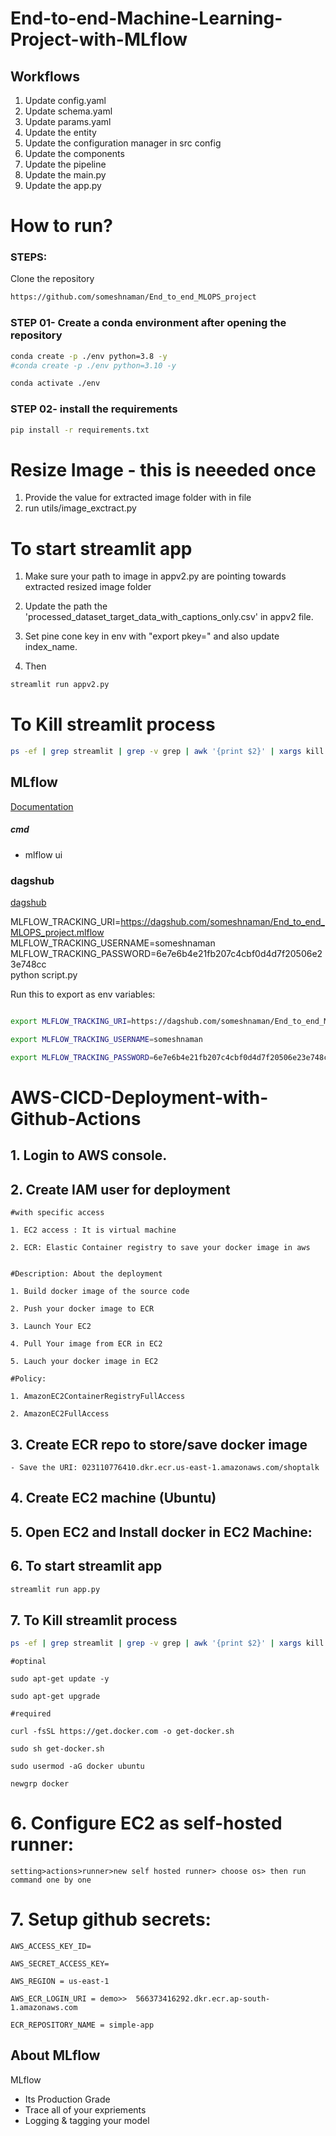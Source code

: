 # End-to-end-Machine-Learning-Project-with-MLflow


## Workflows

1. Update config.yaml
2. Update schema.yaml
3. Update params.yaml
4. Update the entity
5. Update the configuration manager in src config
6. Update the components
7. Update the pipeline 
8. Update the main.py
9. Update the app.py



# How to run?
### STEPS:

Clone the repository

```bash
https://github.com/someshnaman/End_to_end_MLOPS_project
```
### STEP 01- Create a conda environment after opening the repository

```bash
conda create -p ./env python=3.8 -y
#conda create -p ./env python=3.10 -y
```

```bash
conda activate ./env
```


### STEP 02- install the requirements
```bash
pip install -r requirements.txt
```

# Resize Image - this is neeeded once
1. Provide the value for extracted image folder with in file 
2. run utils/image_exctract.py
# To start streamlit app
1. Make sure your path to image  in appv2.py are pointing towards extracted resized image folder
2. Update the path the 'processed_dataset_target_data_with_captions_only.csv' in appv2 file.
3. Set pine cone key in env with "export pkey=<your key>" and also update index_name.

3. Then 
```bash
streamlit run appv2.py
```
	
# To Kill streamlit process
```bash
ps -ef | grep streamlit | grep -v grep | awk '{print $2}' | xargs kill
```


## MLflow

[Documentation](https://mlflow.org/docs/latest/index.html)


##### cmd
- mlflow ui

### dagshub
[dagshub](https://dagshub.com/)

MLFLOW_TRACKING_URI=https://dagshub.com/someshnaman/End_to_end_MLOPS_project.mlflow \
MLFLOW_TRACKING_USERNAME=someshnaman \
MLFLOW_TRACKING_PASSWORD=6e7e6b4e21fb207c4cbf0d4d7f20506e23e748cc \
python script.py

Run this to export as env variables:

```bash

export MLFLOW_TRACKING_URI=https://dagshub.com/someshnaman/End_to_end_MLOPS_project.mlflow

export MLFLOW_TRACKING_USERNAME=someshnaman 

export MLFLOW_TRACKING_PASSWORD=6e7e6b4e21fb207c4cbf0d4d7f20506e23e748cc

```
# AWS-CICD-Deployment-with-Github-Actions

## 1. Login to AWS console.

## 2. Create IAM user for deployment

	#with specific access

	1. EC2 access : It is virtual machine

	2. ECR: Elastic Container registry to save your docker image in aws


	#Description: About the deployment

	1. Build docker image of the source code

	2. Push your docker image to ECR

	3. Launch Your EC2 

	4. Pull Your image from ECR in EC2

	5. Lauch your docker image in EC2

	#Policy:

	1. AmazonEC2ContainerRegistryFullAccess

	2. AmazonEC2FullAccess

	
## 3. Create ECR repo to store/save docker image
 	- Save the URI: 023110776410.dkr.ecr.us-east-1.amazonaws.com/shoptalk
	
## 4. Create EC2 machine (Ubuntu) 

## 5. Open EC2 and Install docker in EC2 Machine:

## 6. To start streamlit app
```bash
streamlit run app.py
```
	
## 7. To Kill streamlit process
```bash
ps -ef | grep streamlit | grep -v grep | awk '{print $2}' | xargs kill
```
	#optinal

	sudo apt-get update -y

	sudo apt-get upgrade
	
	#required

	curl -fsSL https://get.docker.com -o get-docker.sh

	sudo sh get-docker.sh

	sudo usermod -aG docker ubuntu

	newgrp docker
	
# 6. Configure EC2 as self-hosted runner:
    setting>actions>runner>new self hosted runner> choose os> then run command one by one


# 7. Setup github secrets:

    AWS_ACCESS_KEY_ID=

    AWS_SECRET_ACCESS_KEY=

    AWS_REGION = us-east-1

    AWS_ECR_LOGIN_URI = demo>>  566373416292.dkr.ecr.ap-south-1.amazonaws.com

    ECR_REPOSITORY_NAME = simple-app




## About MLflow 
MLflow

 - Its Production Grade
 - Trace all of your expriements
 - Logging & tagging your model
